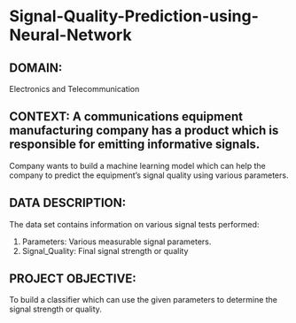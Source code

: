 # Signal-Quality-Prediction-using-Neural-Network

## DOMAIN: 
Electronics and Telecommunication

## CONTEXT: A communications equipment manufacturing company has a product which is responsible for emitting informative signals.
Company wants to build a machine learning model which can help the company to predict the equipment’s signal quality using various
parameters.
## DATA DESCRIPTION: 
The data set contains information on various signal tests performed:
1. Parameters: Various measurable signal parameters.
2. Signal_Quality: Final signal strength or quality
## PROJECT OBJECTIVE: 
To build a classifier which can use the given parameters to determine the signal strength or quality.
